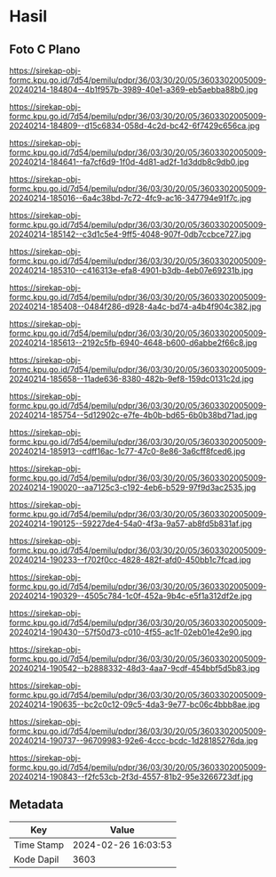 # Hasil

## Foto C Plano

https://sirekap-obj-formc.kpu.go.id/7d54/pemilu/pdpr/36/03/30/20/05/3603302005009-20240214-184804--4b1f957b-3989-40e1-a369-eb5aebba88b0.jpg

https://sirekap-obj-formc.kpu.go.id/7d54/pemilu/pdpr/36/03/30/20/05/3603302005009-20240214-184809--d15c6834-058d-4c2d-bc42-6f7429c656ca.jpg

https://sirekap-obj-formc.kpu.go.id/7d54/pemilu/pdpr/36/03/30/20/05/3603302005009-20240214-184641--fa7cf6d9-1f0d-4d81-ad2f-1d3ddb8c9db0.jpg

https://sirekap-obj-formc.kpu.go.id/7d54/pemilu/pdpr/36/03/30/20/05/3603302005009-20240214-185016--6a4c38bd-7c72-4fc9-ac16-347794e91f7c.jpg

https://sirekap-obj-formc.kpu.go.id/7d54/pemilu/pdpr/36/03/30/20/05/3603302005009-20240214-185142--c3d1c5e4-9ff5-4048-907f-0db7ccbce727.jpg

https://sirekap-obj-formc.kpu.go.id/7d54/pemilu/pdpr/36/03/30/20/05/3603302005009-20240214-185310--c416313e-efa8-4901-b3db-4eb07e69231b.jpg

https://sirekap-obj-formc.kpu.go.id/7d54/pemilu/pdpr/36/03/30/20/05/3603302005009-20240214-185408--0484f286-d928-4a4c-bd74-a4b4f904c382.jpg

https://sirekap-obj-formc.kpu.go.id/7d54/pemilu/pdpr/36/03/30/20/05/3603302005009-20240214-185613--2192c5fb-6940-4648-b600-d6abbe2f66c8.jpg

https://sirekap-obj-formc.kpu.go.id/7d54/pemilu/pdpr/36/03/30/20/05/3603302005009-20240214-185658--11ade636-8380-482b-9ef8-159dc0131c2d.jpg

https://sirekap-obj-formc.kpu.go.id/7d54/pemilu/pdpr/36/03/30/20/05/3603302005009-20240214-185754--5d12902c-e7fe-4b0b-bd65-6b0b38bd71ad.jpg

https://sirekap-obj-formc.kpu.go.id/7d54/pemilu/pdpr/36/03/30/20/05/3603302005009-20240214-185913--cdff16ac-1c77-47c0-8e86-3a6cff8fced6.jpg

https://sirekap-obj-formc.kpu.go.id/7d54/pemilu/pdpr/36/03/30/20/05/3603302005009-20240214-190020--aa7125c3-c192-4eb6-b529-97f9d3ac2535.jpg

https://sirekap-obj-formc.kpu.go.id/7d54/pemilu/pdpr/36/03/30/20/05/3603302005009-20240214-190125--59227de4-54a0-4f3a-9a57-ab8fd5b831af.jpg

https://sirekap-obj-formc.kpu.go.id/7d54/pemilu/pdpr/36/03/30/20/05/3603302005009-20240214-190233--f702f0cc-4828-482f-afd0-450bb1c7fcad.jpg

https://sirekap-obj-formc.kpu.go.id/7d54/pemilu/pdpr/36/03/30/20/05/3603302005009-20240214-190329--4505c784-1c0f-452a-9b4c-e5f1a312df2e.jpg

https://sirekap-obj-formc.kpu.go.id/7d54/pemilu/pdpr/36/03/30/20/05/3603302005009-20240214-190430--57f50d73-c010-4f55-ac1f-02eb01e42e90.jpg

https://sirekap-obj-formc.kpu.go.id/7d54/pemilu/pdpr/36/03/30/20/05/3603302005009-20240214-190542--b2888332-48d3-4aa7-9cdf-454bbf5d5b83.jpg

https://sirekap-obj-formc.kpu.go.id/7d54/pemilu/pdpr/36/03/30/20/05/3603302005009-20240214-190635--bc2c0c12-09c5-4da3-9e77-bc06c4bbb8ae.jpg

https://sirekap-obj-formc.kpu.go.id/7d54/pemilu/pdpr/36/03/30/20/05/3603302005009-20240214-190737--96709983-92e6-4ccc-bcdc-1d28185276da.jpg

https://sirekap-obj-formc.kpu.go.id/7d54/pemilu/pdpr/36/03/30/20/05/3603302005009-20240214-190843--f2fc53cb-2f3d-4557-81b2-95e3266723df.jpg


## Metadata

| Key        | Value               |
| ---------- | ------------------- |
| Time Stamp | 2024-02-26 16:03:53 |
| Kode Dapil | 3603                |




